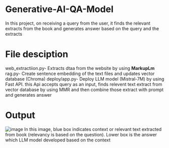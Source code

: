 # Generative-AI-QA-Model
In this project, on receiving a query from the user, it finds the relevant extracts from the book and generates answer based on the query and the extracts
# File desciption
web_extractiion.py- Extracts dtaa from the website by using **MarkupLm**
rag.py- Create sentence embedding of the text files and updates vector database (Chroma)
deploy/app.py- Deploy LLM model (Mistral-7M) by using Fast API. this Api accepts query as an input, finds relevent text extract from vector database by using MMR and then combine those extract with prompt and generates answer

# Output
![image](https://github.com/Alekh-sinha/Generative-AI-QA-Model/assets/22698201/0d37ca0b-3b8b-4dcd-b0ff-e5879c846e98)
In this image, blue box indicates context or relevant text extracted from book (relevancy is based on the question). Lower box is the answer which LLM model developed based on the context  
